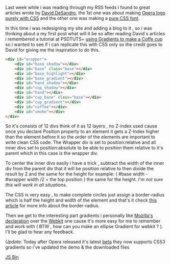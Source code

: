 Last week while i was reading through my RSS feeds i found to great articles wrote by [David DeSandro](http://desandro.com/), the 1st one was about making [Opera logo purely with CSS](http://desandro.com/articles/opera-logo-css/) and the other one was making a [pure CSS font](http://desandro.com/resources/curtis-css-typeface/).

<!-- more -->

In this time i was redesigning my site and adding a blog to it , so i was thinking about a my first post what will it be so after reading David`s articles i remembered a tutorial at PSDTUTS+ [using Gradients to make a Coffe cup](http://psd.tutsplus.com/tutorials/tutorials-effects/using-gradients-to-make-light-and-shadow-and-a-coffee-cup/) so i wanted to see if i can replicate this with CSS only  so the credit goes to David for giving me the inspiration to do this.

```html
<div id="wrapper">
    <div id="base_shadow"></div>
    <div id="base" class="base"></div>
    <div id="base_highlight"></div>
    <div id="base_gradient"></div>
    <div id="hand_shadow"></div>
    <div id="cup_shadow"></div>
    <div id="hand"></div>
    <div id="cup_base" class="base"></div>
    <div id="cup_gradient"></div>
    <div id="coffee"></div>
    <div id="smoke"></div>
</div>
```

So it's consists of 12 divs think of it as 12 layers , no Z-index used cause once you declare Position property to an element it gets a Z-Index higher than the element before it so the order of the elements are important to write clean CSS code. The Wrapper div is set to position:relative and all inner divs set to position:absolute to be able to position them relative to it's parent which in this case is the wrapper div.

To center the inner divs easily i have a trick , subtract the width of the inner div from the parent div that it will be position relative to then divide the result by 2 and the same for the height for example: ( #base width - #wrapper width /2 = the top position ) the same for the height. _I'm not sure this will work in all situations._

The CSS is very easy , to make complete circles just assign a border-radius which is half the height and width of the element and that's it check [this article](http://blog.creativityden.com/the-hidden-power-of-border-radius-2/) for more info about the border-radius.

Then we get to the interesting part gradients i personally like [Mozilla's declaration](https://developer.mozilla.org/en/CSS/-moz-linear-gradient) over the [Webkit](http://developer.apple.com/safari/library/documentation/InternetWeb/Conceptual/SafariVisualEffectsProgGuide/Gradients/Gradients.html) one cause it's more easy for me to remember and work with ( BTW , how can you make an ellipse Gradient for webkit ? ). I'll be glad to hear any feedback.

_Update:_ Today after Opera released it's latest [beta](http://www.opera.com/browser/next/) they now supports CSS3 gradients so i've updated the demo & the downloaded files

<a class="jsbin-embed" href="http://jsbin.com/nateta/1/embed?output">JS Bin</a><script src="http://static.jsbin.com/js/embed.js"></script>
